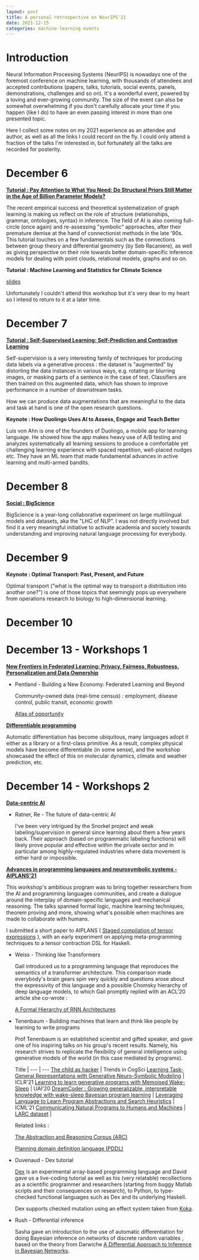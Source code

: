 ```yaml
---
layout: post
title: A personal retrospective on NeurIPS'21
date: 2021-12-15
categories: machine-learning events
---
```


# Introduction

Neural Information Processing Systems (NeurIPS) is nowadays one of the foremost conference on machine learning, with thousands of attendees and accepted contributions (papers, talks, tutorials, social events, panels, demonstrations, challenges and so on). It's a wonderful event, powered by a loving and ever-growing community. The size of the event can also be somewhat overwhelming if you don't carefully allocate your time if you happen (like I do) to have an even passing interest in more than one presented topic.

Here I collect some notes on my 2021 experience as an attendee and author, as well as all the links I could record on the fly. I could only attend a fraction of the talks I'm interested in, but fortunately all the talks are recorded for posterity.



# December 6

**[Tutorial : Pay Attention to What You Need: Do Structural Priors Still Matter in the Age of Billion Parameter Models?](https://neurips.cc/virtual/2021/tutorial/21891)**

The recent empirical success and theoretical systematization of graph learning is making us reflect on the role of structure (relationships, grammar, ontologies, syntax) in inference. The field of AI is also coming full-circle (once again) and re-assessing "symbolic" approaches, after their premature demise at the hand of connectionist methods in the late '90s.
This tutorial touches on a few fundamentals such as the connections between group theory and differential geometry (by Seb Racaniere), as well as giving perspective on their role towards better domain-specific inference models for dealing with point clouds, relational models, graphs and so on.

**Tutorial : Machine Learning and Statistics for Climate Science**

[slides](https://neurips.cc/media/neurips-2021/Slides/21893_0Ue6ONI.pdf)

Unfortunately I couldn't attend this workshop but it's very dear to my heart so I intend to return to it at a later time.


# December 7

**[Tutorial : Self-Supervised Learning: Self-Prediction and Contrastive Learning](https://neurips.cc/virtual/2021/tutorial/21895)**

Self-supervision is a very interesting family of techniques for producing data labels via a generative process : the dataset is "augmented" by distorting the data instances in various ways, e.g. rotating or blurring images, or masking parts of a sentence in the case of text. Classifiers are then trained on this augmented data, which has shown to improve performance in a number of downstream tasks.

How we can produce data augmentations that are meaningful to the data and task at hand is one of the open research questions.

**Keynote : How Duolingo Uses AI to Assess, Engage and Teach Better**

Luis von Ahn is one of the founders of Duolingo, a mobile app for learning language. He showed how the app makes heavy use of A/B testing and analyzes systematically all learning sessions to produce a comfortable yet challenging learning experience with spaced repetition, well-placed nudges etc. They have an ML team that made fundamental advances in active learning and multi-armed bandits.


# December 8

**[Social : BigScience](https://bigscience.huggingface.co/)**



BigScience is a year-long collaborative experiment on large multilingual models and datasets, aka the "LHC of NLP". I was not directly involved but find it a very meaningful initiative to activate academia and society towards understanding and improving natural language processing for everybody.

# December 9

**Keynote : Optimal Transport: Past, Present, and Future**

Optimal transport ("what is the optimal way to transport a distribution into another one?") is one of those topics that seemingly pops up everywhere from operations research to biology to high-dimensional learning.

# December 10 


# December 13 - Workshops 1

**[New Frontiers in Federated Learning: Privacy, Fairness, Robustness, Personalization and Data Ownership ](https://neurips.cc/virtual/2021/workshop/21829)**

* Pentland - Building a New Economy: Federated Learning and Beyond

    Community-owned data (real-time census) : employment, disease control, public transit, economic growth
    
    [Atlas of opportunity](https://opportunity.mit.edu/)

**[Differentiable programming](https://neurips.cc/virtual/2021/workshop/21882)**

Automatic differentiation has become ubiquitous, many languages adopt it either as a library or a first-class primitive. As a result, complex physical models have become differentiable (in some sense), and the workshop showcased the effect of this on molecular dynamics, climate and weather prediction, etc.



# December 14 - Workshops 2


**[Data-centric AI](https://neurips.cc/virtual/2021/workshop/21860)**


* Ratner, Re - The future of data-centric AI

    I've been very intrigued by the Snorkel project and weak labeling/supervision in general since learning about them a few years back. Their approach (based on programmatic labeling functions) will likely prove popular and effective within the private sector and in particular among highly-regulated industries where data movement is either hard or impossible.


**[Advances in programming languages and neurosymbolic systems - AIPLANS'21](https://aiplans.github.io/)**

This workshop's ambitious program was to bring together researchers from the AI and programming languages communities, and create a dialogue around the interplay of domain-specific languages and mechanical reasoning. The talks spanned formal logic, machine learning techniques, theorem proving and more, showing what's possible when machines are made to collaborate with humans.

I submitted a short paper to AIPLANS ( [Staged compilation of tensor expressions](https://openreview.net/forum?id=5TCfWXk2waG) ), with an early experiment on applying meta-programming techniques to a tensor contraction DSL for Haskell.

* Weiss - Thinking like Transformers

    Gail introduced us to a programming language that reproduces the semantics of a transformer architecture. This comparison made everybody's brain gears spin very quickly and questions arose about the expressivity of this language and a possible Chomsky hierarchy of deep language models, to which Gail promptly replied with an ACL'20 article she co-wrote :

    [A Formal Hierarchy of RNN Architectures](https://aclanthology.org/2020.acl-main.43/)

* Tenenbaum - Building machines that learn and think like people by learning to write programs

    Prof Tenenbaum is an established scientist and gifted speaker, and gave one of his inspiring talks on his group's recent results. Namely, his research strives to replicate the flexibility of general intelligence using generative models of the world (in this case mediated by programs).

    Title | 
--- | ---
[The child as hacker](http://colala.berkeley.edu/papers/rule2020child.pdf) | Trends in CogSci 
[Learning Task-General Representations with Generative Neuro-Symbolic Modeling](https://openreview.net/forum?id=qzBUIzq5XR2) | ICLR'21 
[Learning to learn generative programs with Memoised Wake-Sleep](http://proceedings.mlr.press/v124/hewitt20a.html) | UAI'20 
[DreamCoder : Growing generalizable, interpretable knowledge with wake-sleep Bayesian program learning](https://arxiv.org/abs/2006.08381 ) |
[Leveraging Language to Learn Program Abstractions and Search Heuristics](https://arxiv.org/abs/2106.11053) | ICML'21 
[Communicating Natural Programs to Humans and Machines](https://arxiv.org/abs/2106.07824) |
[LARC dataset](https://github.com/samacqua/LARC) | 

    Related links : 

    [The Abstraction and Reasoning Corpus (ARC)](https://github.com/fchollet/ARC)
    
    [Planning domain definition language (PDDL)](https://en.wikipedia.org/wiki/Planning_Domain_Definition_Language)

* Duvenaud - Dex tutorial 

    [Dex](https://github.com/google-research/dex-lang) is an experimental array-based programming language  and David gave us a live-coding tutorial as well as his (very relatable) recollections as a scientific programmer and researchers (starting from buggy Matlab scripts and their consequences on research), to Python, to type-checked functional languages such as Dex and its underlying Haskell.

    Dex supports checked mutation using an effect system taken from [Koka](https://koka-lang.github.io/koka/doc/index.html).

* Rush - Differential inference

    Sasha gave an introduction to the use of automatic differentiation for doing Bayesian inference on networks of discrete random variables , based on the theory from Darwiche [A Differential Approach to Inference in Bayesian Networks](https://arxiv.org/abs/1301.3847).
